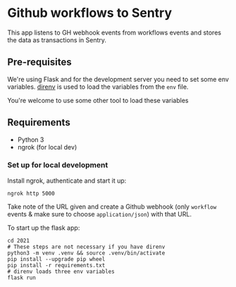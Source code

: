 # Github workflows to Sentry

This app listens to GH webhook events from workflows events and stores the data as
transactions in Sentry.

## Pre-requisites

We're using Flask and for the development server you need to set some env variables. [direnv](https://github.com/direnv/direnv) is used to load the variables from the `env` file.

You're welcome to use some other tool to load these variables

## Requirements

- Python 3
- ngrok (for local dev)

### Set up for local development

Install ngrok, authenticate and start it up:

```shell
ngrok http 5000
```

Take note of the URL given and create a Github webhook (only `workflow` events & make sure to choose `application/json`) with that URL.

To start up the flask app:

```shell
cd 2021
# These steps are not necessary if you have direnv
python3 -m venv .venv && source .venv/bin/activate
pip install --upgrade pip wheel
pip install -r requirements.txt
# direnv loads three env variables
flask run
```
